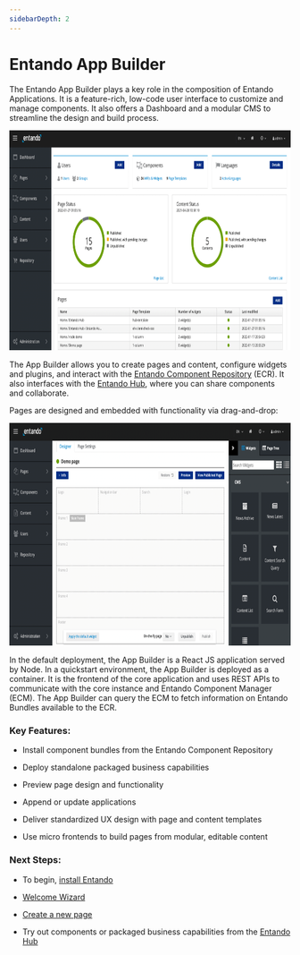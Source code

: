 ```yaml
---
sidebarDepth: 2
---
```


# Entando App Builder

The Entando App Builder plays a key role in the composition of Entando Applications. It is a feature-rich, low-code user interface to customize and manage components. It also offers a Dashboard and a modular CMS to streamline the design and build process. 

<img src="./img/app-builder.png" width="800" height="393.76">

The App Builder allows you to create pages and content, configure widgets and plugins, and interact with the [Entando Component Repository](ecr-overview.md) (ECR). It also interfaces with the [Entando Hub](https://hub.entando.com), where you can share components and collaborate. 

Pages are designed and embedded with functionality via drag-and-drop:

<img src="./img/page-design.png" width="800" height="397.70">

In the default deployment, the App Builder is a React JS application served by Node. In a quickstart environment, the App Builder is deployed as a container. It is the frontend of the core application and uses REST APIs to communicate with the core instance and Entando Component Manager (ECM). The App Builder can query the ECM to fetch information on Entando Bundles available to the ECR.

### Key Features:


* Install component bundles from the Entando Component Repository

* Deploy standalone packaged business capabilities

* Preview page design and functionality

* Append or update applications

* Deliver standardized UX design with page and content templates 

* Use micro frontends to build pages from modular, editable content


### Next Steps:

* To begin, [install Entando](../getting-started/README.md#automatic-install)

* [Welcome Wizard](./welcome-wizard.md)

* [Create a new page](../../tutorials/compose/page-management.md)

* Try out components or packaged business capabilities from the [Entando Hub](https://hub.entando.com)
